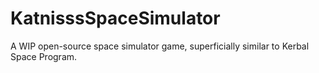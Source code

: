 # KatnisssSpaceSimulator
A WIP open-source space simulator game, superficially similar to Kerbal Space Program.
